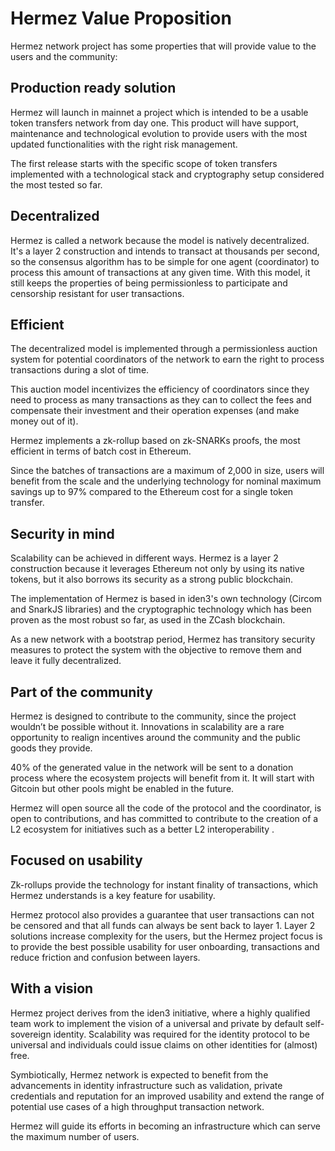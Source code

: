 # Hermez Value Proposition

Hermez network project has some properties that will provide value to the users and the community:

## Production ready solution
Hermez will launch in mainnet a project which is intended to be a usable token transfers network from day one. This product will have support, maintenance and technological evolution to provide users with the most updated functionalities with the right risk management.

The first release starts with the specific scope of token transfers implemented with a technological stack and cryptography setup considered the most tested so far.

## Decentralized
Hermez is called a network because the model is natively decentralized.  
It's a layer 2 construction and intends to transact at thousands per second, so the consensus algorithm has to be simple for one agent (coordinator) to process this amount of  transactions at any given time.
With this model, it still keeps the properties of being permissionless to participate and censorship resistant for user transactions.

## Efficient
The decentralized model is implemented through a permissionless auction system for potential coordinators of the network to earn the right to process transactions during a slot of time.

This auction model incentivizes the efficiency of coordinators since they need to process as many transactions as they can to collect the fees and compensate their investment and their operation expenses (and make money out of it).

Hermez implements a zk-rollup based on zk-SNARKs proofs, the most efficient in terms of batch cost in Ethereum.

Since the batches of transactions are a maximum of 2,000 in size, users will benefit from the scale and the underlying technology for nominal maximum savings up to 97% compared to the Ethereum cost for a single token transfer.

## Security in mind
Scalability can be achieved in different ways. Hermez is a layer 2 construction because it leverages Ethereum not only by using its native tokens, but it also borrows its security as a strong public blockchain.

The implementation of Hermez is based in iden3's own technology (Circom and SnarkJS libraries) and the cryptographic technology which has been proven as the most robust so far, as used in the ZCash blockchain.

As a new network with a bootstrap period, Hermez has transitory security measures to protect the system with the objective to remove them and leave it fully decentralized.

## Part of the community
Hermez is designed to contribute to the community, since the project wouldn’t be possible without it. Innovations in scalability are a rare opportunity to realign incentives around the community and the public goods they provide.

40% of the generated value in the network will be sent to a donation process where the ecosystem projects will benefit from it. It will start with Gitcoin but other pools might be enabled in the future.

Hermez will open source all the code of the protocol and the coordinator, is open to contributions, and has committed to contribute to the creation of a L2 ecosystem for initiatives such as a better L2 interoperability .


## Focused on usability
Zk-rollups provide the technology for instant finality of transactions, which Hermez understands is a key feature for usability.

Hermez protocol also provides a guarantee that user transactions can not be censored and that all funds can always be sent back to layer 1.
Layer 2 solutions increase complexity for the users, but the Hermez project focus is to provide the best possible usability for user onboarding, transactions and reduce friction and confusion between layers.


## With a vision
Hermez project derives from the iden3 initiative, where a highly qualified team work to implement the vision of a universal and private by default self-sovereign identity. Scalability was required for the identity protocol to be universal and individuals could issue claims on other identities for (almost) free.

Symbiotically, Hermez network is expected to benefit from the advancements in identity infrastructure such as validation, private credentials and reputation for an improved usability and extend the range of potential use cases of a high throughput transaction network.

Hermez will guide its efforts in becoming an infrastructure which can serve the maximum number of users.
